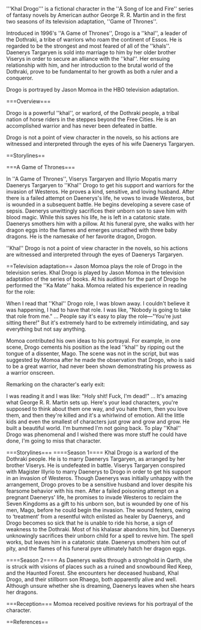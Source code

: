 
'''Khal Drogo''' is a fictional character in the ''A Song of Ice and Fire'' series of fantasy novels by American author George R. R. Martin and in the first two seasons of its television adaptation, ''Game of Thrones''.

Introduced in 1996's ''A Game of Thrones'', Drogo is a ''khal'', a leader of the Dothraki, a tribe of warriors who roam the continent of Essos. He is regarded to be the strongest and most feared of all of the ''khals''. Daenerys Targaryen is sold into marriage to him by her older brother Viserys in order to secure an alliance with the ''khal''. Her ensuing relationship with him, and her introduction to the brutal world of the Dothraki, prove to be fundamental to her growth as both a ruler and a conqueror.

Drogo is portrayed by Jason Momoa in the HBO television adaptation.

===Overview===

Drogo is a powerful ''khal'', or warlord, of the Dothraki people, a tribal nation of horse riders in the steppes beyond the Free Cities. He is an accomplished warrior and has never been defeated in battle.

Drogo is not a point of view character in the novels, so his actions are witnessed and interpreted through the eyes of his wife Daenerys Targaryen.

==Storylines==


===A Game of Thrones===

In ''A Game of Thrones'', Viserys Targaryen and Illyrio Mopatis marry Daenerys Targaryen to ''Khal'' Drogo to get his support and warriors for the invasion of Westeros.  He proves a kind, sensitive, and loving husband. After there is a failed attempt on Daenerys's life, he vows to invade Westeros, but is wounded in a subsequent battle. He begins developing a severe case of sepsis. Daenerys unwittingly sacrifices their unborn son to save him with blood magic. While this saves his life, he is left in a catatonic state. Daenerys  smothers him with a pillow. At his funeral pyre, she walks with her dragon eggs into the flames and emerges unscathed with three baby dragons. He is the namesake of her favorite dragon, Drogon.

''Khal'' Drogo is not a point of view character in the novels, so his actions are witnessed and interpreted through the eyes of Daenerys Targaryen.

==Television adaptation==
Jason Momoa plays the role of Drogo in the television series.
Khal Drogo is played by Jason Momoa in the television adaptation of the series of books. At his audition for the part of Drogo he performed the ''Ka Mate'' haka. Momoa related his experience in reading for the role:

When I read that ''Khal'' Drogo role, I was blown away. I couldn't believe it was happening, I had to have that role. I was like, "Nobody is going to take that role from me." ... People say it's easy to play the role—"You're just sitting there!" But it's extremely hard to be extremely intimidating, and say everything but not say anything.

Momoa contributed his own ideas to his portrayal. For example, in one scene, Drogo cements his position as the lead ''khal'' by ripping out the tongue of a dissenter, Mago. The scene was not in the script, but was suggested by Momoa after he made the observation that Drogo, who is said to be a great warrior, had never been shown demonstrating his prowess as a warrior onscreen.

Remarking on the character's early exit:

I was reading it and I was like: "Holy shit! Fuck, I'm dead!" ... It's amazing what George R. R. Martin sets up. Here's your lead characters, you're supposed to think about them one way, and you hate them, then you love them, and then they're killed and it's a whirlwind of emotion. All the little kids and even the smallest of characters just grow and grow and grow. He built a beautiful world. I'm bummed I'm not going back. To play ''Khal'' Drogo was phenomenal and I wished there was more stuff he could have done, I'm going to miss that character.

===Storylines===
====Season 1==== 
Khal Drogo is a warlord of the Dothraki people. He is to marry Daenerys Targaryen, as arranged by her brother Viserys. He is undefeated in battle. Viserys Targaryen conspired with Magister Illyrio to marry Daenerys to Drogo in order to get his support in an invasion of Westeros. Though Daenerys was initially unhappy with the arrangement, Drogo proves to be a sensitive husband and lover despite his fearsome behavior with his men. After a failed poisoning attempt on a pregnant Daenerys' life, he promises to invade Westeros to reclaim the Seven Kingdoms as a gift to his unborn son, but is wounded by one of his men, Mago, before he could begin the invasion. The wound festers, owing to ‘treatment’ from a resentful witch enlisted as healer by Daenerys, and Drogo becomes so sick that he is unable to ride his horse, a sign of weakness to the Dothraki. Most of his khalasar abandons him, but Daenerys unknowingly sacrifices their unborn child for a spell to revive him. The spell works, but leaves him in a catatonic state. Daenerys smothers him out of pity, and the flames of his funeral pyre ultimately hatch her dragon eggs.

====Season 2====
As Daenerys walks through a stronghold in Qarth, she is struck with visions of places such as a ruined and snowbound Red Keep, and the Haunted Forest. She encounters her deceased husband, Khal Drogo, and their stillborn son Rhaego, both apparently alive and well. Although unsure whether she is dreaming, Daenerys leaves when she hears her dragons.

===Reception===
Momoa received positive reviews for his portrayal of the character.

==References==

